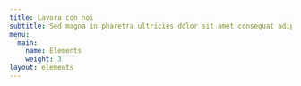 ```yaml
---
title: Lavora con noi
subtitle: Sed magna in pharetra ultricies dolor sit amet consequat adipiscing lorem.
menu:
  main:
    name: Elements
    weight: 3
layout: elements
---
```

